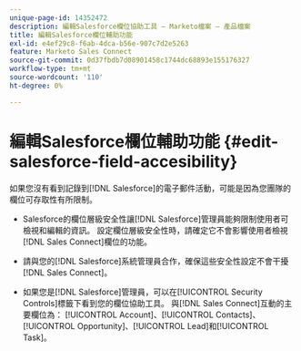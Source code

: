 ```yaml
---
unique-page-id: 14352472
description: 編輯Salesforce欄位協助工具 — Marketo檔案 — 產品檔案
title: 編輯Salesforce欄位輔助功能
exl-id: e4ef29c8-f6ab-4dca-b56e-907c7d2e5263
feature: Marketo Sales Connect
source-git-commit: 0d37fbdb7d08901458c1744dc68893e155176327
workflow-type: tm+mt
source-wordcount: '110'
ht-degree: 0%

---
```


# 編輯Salesforce欄位輔助功能 {#edit-salesforce-field-accesibility}

如果您沒有看到記錄到[!DNL Salesforce]的電子郵件活動，可能是因為您團隊的欄位可存取性有所限制。

* Salesforce的欄位層級安全性讓[!DNL Salesforce]管理員能夠限制使用者可檢視和編輯的資訊。 設定欄位層級安全性時，請確定它不會影響使用者檢視[!DNL Sales Connect]欄位的功能。

* 請與您的[!DNL Salesforce]系統管理員合作，確保這些安全性設定不會干擾[!DNL Sales Connect]。

* 如果您是[!DNL Salesforce]管理員，可以在[!UICONTROL Security Controls]標籤下看到您的欄位協助工具。 與[!DNL Sales Connect]互動的主要欄位為： [!UICONTROL Account]、[!UICONTROL Contacts]、[!UICONTROL Opportunity]、[!UICONTROL Lead]和[!UICONTROL Task]。
